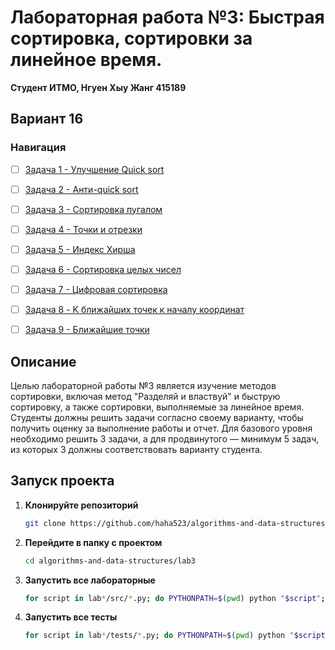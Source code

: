 # Лабораторная работа №3: Быстрая сортировка, сортировки за линейное время.

**Студент ИТМО,  Нгуен Хыу Жанг  415189**  

## Вариант 16

### Навигация

- [ ] [Задача 1 - Улучшение Quick sort](https://github.com/haha523/algorithms-and-data-structures/blob/4f32e0affe5a387393ad15b9ac6ece899a6202b4/lab3/task%201/README.md)
- [ ] [Задача 2 - Анти-quick sort](https://github.com/haha523/algorithms-and-data-structures/blob/90141a502473dd1796572098cae006f24ba76fde/lab3/task%202/README.md)
- [ ] [Задача 3 - Сортировка пугалом](https://github.com/haha523/algorithms-and-data-structures/blob/90141a502473dd1796572098cae006f24ba76fde/lab3/task%203/README.md)
- [ ] [Задача 4 - Точки и отрезки](https://github.com/haha523/algorithms-and-data-structures/blob/90141a502473dd1796572098cae006f24ba76fde/lab3/task%204/README.md)
- [ ] [Задача 5 - Индекс Хирша](https://github.com/haha523/algorithms-and-data-structures/blob/90141a502473dd1796572098cae006f24ba76fde/lab3/task%205/README.md)
- [ ] [Задача 6 - Сортировка целых чисел](https://github.com/haha523/algorithms-and-data-structures/blob/90141a502473dd1796572098cae006f24ba76fde/lab3/task%206/README.md)
- [ ] [Задача 7 - Цифровая сортировка](https://github.com/haha523/algorithms-and-data-structures/blob/90141a502473dd1796572098cae006f24ba76fde/lab3/task%207/README.md)
- [ ] [Задача 8 - K ближайших точек к началу координат](https://github.com/haha523/algorithms-and-data-structures/blob/90141a502473dd1796572098cae006f24ba76fde/lab3/task%208/README.md)
- [ ] [Задача 9 - Ближайшие точки](https://github.com/haha523/algorithms-and-data-structures/blob/90141a502473dd1796572098cae006f24ba76fde/lab3/task%209/README.md)


## Описание
Целью лабораторной работы №3 является изучение методов сортировки, включая метод "Разделяй и властвуй" и быструю сортировку, а также сортировки, выполняемые за линейное время. Студенты должны решить задачи согласно своему варианту, чтобы получить оценку за выполнение работы и отчет. Для базового уровня необходимо решить 3 задачи, а для продвинутого — минимум 5 задач, из которых 3 должны соответствовать варианту студента.

## Запуск проекта

1. **Клонируйте репозиторий**
   ```bash
   git clone https://github.com/haha523/algorithms-and-data-structures.git
   ```
2. **Перейдите в папку с проектом**
   ```bash
   cd algorithms-and-data-structures/lab3
   ```
3. **Запустить все лабораторные**
    ```bash
    for script in lab*/src/*.py; do PYTHONPATH=$(pwd) python "$script"; done
   ```
4. **Запустить все тесты**
   ```bash
   for script in lab*/tests/*.py; do PYTHONPATH=$(pwd) python "$script"; done
   ```
